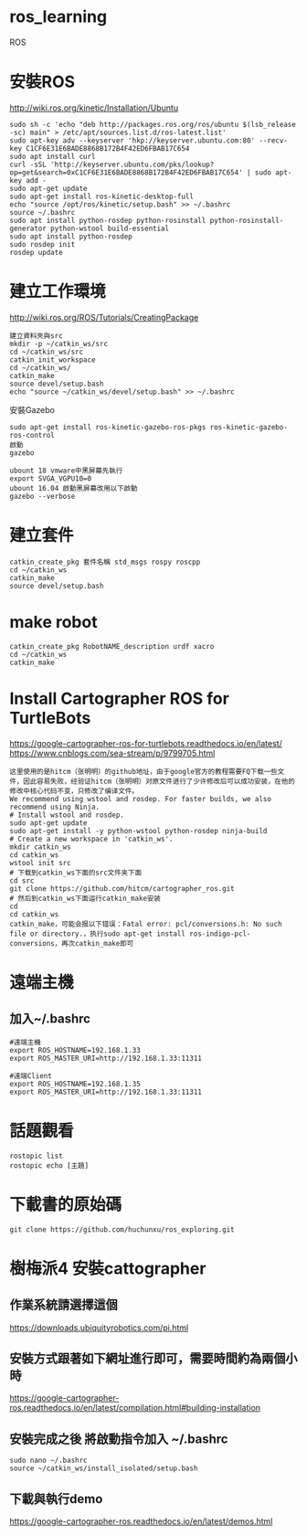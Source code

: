 # ros_learning
ROS

# 安裝ROS
http://wiki.ros.org/kinetic/Installation/Ubuntu
```
sudo sh -c 'echo "deb http://packages.ros.org/ros/ubuntu $(lsb_release -sc) main" > /etc/apt/sources.list.d/ros-latest.list'
sudo apt-key adv --keyserver 'hkp://keyserver.ubuntu.com:80' --recv-key C1CF6E31E6BADE8868B172B4F42ED6FBAB17C654
sudo apt install curl
curl -sSL 'http://keyserver.ubuntu.com/pks/lookup?op=get&search=0xC1CF6E31E6BADE8868B172B4F42ED6FBAB17C654' | sudo apt-key add -
sudo apt-get update
sudo apt-get install ros-kinetic-desktop-full
echo "source /opt/ros/kinetic/setup.bash" >> ~/.bashrc
source ~/.bashrc
sudo apt install python-rosdep python-rosinstall python-rosinstall-generator python-wstool build-essential
sudo apt install python-rosdep
sudo rosdep init
rosdep update
```
# 建立工作環境
http://wiki.ros.org/ROS/Tutorials/CreatingPackage
```
建立資料夾與src
mkdir -p ~/catkin_ws/src
cd ~/catkin_ws/src
catkin_init_workspace
cd ~/catkin_ws/
catkin_make
source devel/setup.bash
echo "source ~/catkin_ws/devel/setup.bash" >> ~/.bashrc
```
安裝Gazebo
```
sudo apt-get install ros-kinetic-gazebo-ros-pkgs ros-kinetic-gazebo-ros-control
啟動
gazebo

ubount 18 vmware中黑屏幕先執行
export SVGA_VGPU10=0
ubount 16.04 啟動黑屏幕改用以下啟動
gazebo --verbose

```



# 建立套件
```
catkin_create_pkg 套件名稱 std_msgs rospy roscpp
cd ~/catkin_ws
catkin_make
source devel/setup.bash
```


# make robot
```
catkin_create_pkg RobotNAME_description urdf xacro
cd ~/catkin_ws
catkin_make
```


# Install  Cartographer ROS for TurtleBots
https://google-cartographer-ros-for-turtlebots.readthedocs.io/en/latest/
https://www.cnblogs.com/sea-stream/p/9799705.html
```
这里使用的是hitcm（张明明）的github地址，由于google官方的教程需要FQ下载一些文件，因此容易失败，经验证hitcm（张明明）对原文件进行了少许修改后可以成功安装，在他的修改中核心代码不变，只修改了编译文件。
We recommend using wstool and rosdep. For faster builds, we also recommend using Ninja.
# Install wstool and rosdep.
sudo apt-get update
sudo apt-get install -y python-wstool python-rosdep ninja-build
# Create a new workspace in 'catkin_ws'.
mkdir catkin_ws
cd catkin_ws
wstool init src
# 下载到catkin_ws下面的src文件夹下面
cd src
git clone https://github.com/hitcm/cartographer_ros.git
# 然后到catkin_ws下面运行catkin_make安装
cd
cd catkin_ws
catkin_make，可能会报以下错误：Fatal error: pcl/conversions.h: No such file or directory.，执行sudo apt-get install ros-indigo-pcl-conversions，再次catkin_make即可
```

# 遠端主機
## 加入~/.bashrc
```
#遠端主機
export ROS_HOSTNAME=192.168.1.33
export ROS_MASTER_URI=http://192.168.1.33:11311

#遠端Client
export ROS_HOSTNAME=192.168.1.35
export ROS_MASTER_URI=http://192.168.1.33:11311
```

# 話題觀看
```
rostopic list
rostopic echo [主題]
```


# 下載書的原始碼
```
git clone https://github.com/huchunxu/ros_exploring.git
```




# 樹梅派4 安裝cattographer
## 作業系統請選擇這個
https://downloads.ubiquityrobotics.com/pi.html


## 安裝方式跟著如下網址進行即可，需要時間約為兩個小時
https://google-cartographer-ros.readthedocs.io/en/latest/compilation.html#building-installation
## 安裝完成之後 將啟動指令加入 ~/.bashrc
```
sudo nano ~/.bashrc
source ~/catkin_ws/install_isolated/setup.bash
```

## 下載與執行demo 
https://google-cartographer-ros.readthedocs.io/en/latest/demos.html







